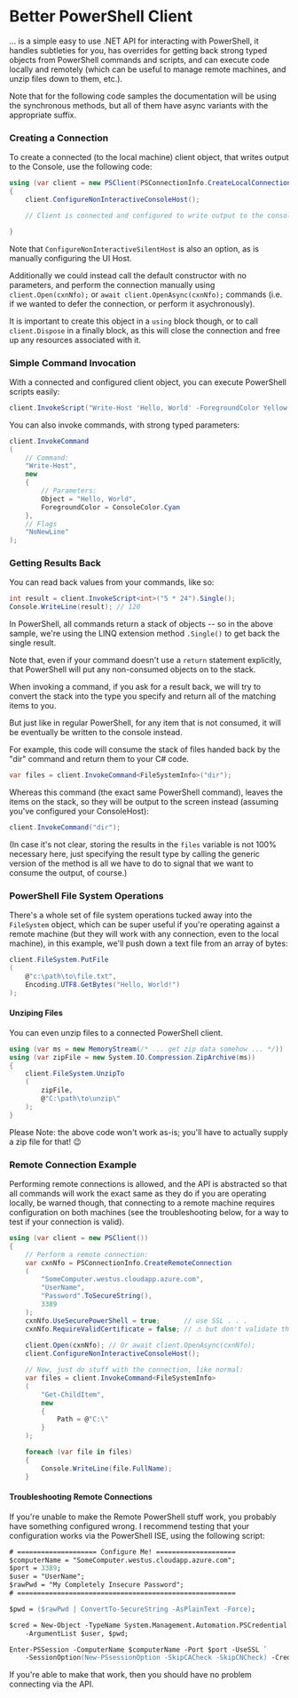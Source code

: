 ﻿# Better PowerShell Client
... is a simple easy to use .NET API for interacting with PowerShell, it handles subtleties for you, has overrides for getting back strong typed objects from PowerShell commands and scripts, and can execute code locally and remotely (which can be useful to manage remote machines, and unzip files down to them, etc.).

Note that for the following code samples the documentation will be using the synchronous methods, but all of them have async variants with the appropriate suffix.

### Creating a Connection

To create a connected (to the local machine) client object, that writes output to the Console, use the following code:

```csharp
using (var client = new PSClient(PSConnectionInfo.CreateLocalConnection()))
{
    client.ConfigureNonInteractiveConsoleHost();    

    // Client is connected and configured to write output to the console.

}
```

Note that `ConfigureNonInteractiveSilentHost` is also an option, as is manually configuring the UI Host.

Additionally we could instead call the default constructor with no parameters, and perform the connection manually using `client.Open(cxnNfo);` or `await client.OpenAsync(cxnNfo);` commands (i.e. if we wanted to defer the connection, or perform it asychronously).

It is important to create this object in a `using` block though, or to call `client.Dispose` in a finally block, as this will close the connection and free up any resources associated with it.

### Simple Command Invocation

With a connected and configured client object, you can execute PowerShell scripts easily:
```csharp
client.InvokeScript("Write-Host 'Hello, World' -ForegroundColor Yellow -NoNewLine");
```

You can also invoke commands, with strong typed parameters:
```csharp
client.InvokeCommand
(
    // Command:
    "Write-Host",
    new
    {
        // Parameters:
        Object = "Hello, World",
        ForegroundColor = ConsoleColor.Cyan
    },
    // Flags
    "NoNewLine"
);
```

### Getting Results Back

You can read back values from your commands, like so:
```csharp
int result = client.InvokeScript<int>("5 * 24").Single();
Console.WriteLine(result); // 120
```

In PowerShell, all commands return a stack of objects -- so in the above sample, we're using the LINQ extension method `.Single()` to get back the single result.

Note that, even if your command doesn't use a `return` statement explicitly, that PowerShell will put any non-consumed objects on to the stack.

When invoking a command, if you ask for a result back, we will try to convert the stack into the type you specify and return all of the matching items to you.

But just like in regular PowerShell, for any item that is not consumed, it will be eventually be written to the console instead.

For example, this code will consume the stack of files handed back by the "dir" command and return them to your C# code.
```csharp
var files = client.InvokeCommand<FileSystemInfo>("dir");
```

Whereas this command (the exact same PowerShell command), leaves the items on the stack, so they will be output to the screen instead (assuming you've configured your ConsoleHost):
```csharp
client.InvokeCommand("dir");
```

(In case it's not clear, storing the results in the `files` variable is not 100% necessary here, just specifying the result type by calling the generic version of the method is all we have to do to signal that we want to consume the output, of course.)

### PowerShell File System Operations

There's a whole set of file system operations tucked away into the `FileSystem` object, which can be super useful if you're operating against a remote machine (but they will work with any connection, even to the local machine), in this example, we'll push down a text file from an array of bytes:
```csharp
client.FileSystem.PutFile
(
    @"c:\path\to\file.txt", 
    Encoding.UTF8.GetBytes("Hello, World!")
);
```

#### Unziping Files
You can even unzip files to a connected PowerShell client.

```csharp
using (var ms = new MemoryStream(/* ... get zip data somehow ... */))
using (var zipFile = new System.IO.Compression.ZipArchive(ms))
{
    client.FileSystem.UnzipTo
    (
        zipFile, 
        @"C:\path\to\unzip\"
    );
}
```

Please Note: the above code won't work as-is; you'll have to actually supply a zip file for that! 😉

### Remote Connection Example
Performing remote connections is allowed, and the API is abstracted so that all commands will work the exact same as they do if you are operating locally, be warned though, that connecting to a remote machine requires configuration on both machines (see the troubleshooting below, for a way to test if your connection is valid).

```csharp
using (var client = new PSClient())
{
    // Perform a remote connection:
    var cxnNfo = PSConnectionInfo.CreateRemoteConnection
    (
        "SomeComputer.westus.cloudapp.azure.com",
        "UserName",
        "Password".ToSecureString(),
        3389
    );
    cxnNfo.UseSecurePowerShell = true;      // use SSL . . .
    cxnNfo.RequireValidCertificate = false; // ⚠ but don't validate the cert! ⚠
    
    client.Open(cxnNfo); // Or await client.OpenAsync(cxnNfo);
    client.ConfigureNonInteractiveConsoleHost();

    // Now, just do stuff with the connection, like normal:
    var files = client.InvokeCommand<FileSystemInfo>
    (
        "Get-ChildItem",
        new
        {
            Path = @"C:\"
        }
    );

    foreach (var file in files)
    {
        Console.WriteLine(file.FullName);
    }
```

#### Troubleshooting Remote Connections

If you're unable to make the Remote PowerShell stuff work, you probably have something configured wrong.  I recommend testing that your configuration works via the PowerShell ISE, using the following script:
```ps
# ==================== Configure Me! ====================
$computerName = "SomeComputer.westus.cloudapp.azure.com";
$port = 3389;
$user = "UserName";
$rawPwd = "My Completely Insecure Password";
# =======================================================

$pwd = ($rawPwd | ConvertTo-SecureString -AsPlainText -Force);

$cred = New-Object -TypeName System.Management.Automation.PSCredential `
    -ArgumentList $user, $pwd;

Enter-PSSession -ComputerName $computerName -Port $port -UseSSL `
    -SessionOption(New-PSsessionOption -SkipCACheck -SkipCNCheck) -Credential $cred;

```

If you're able to make that work, then you should have no problem connecting via the API.
